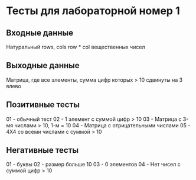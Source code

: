 # Тесты для лабораторной номер 1

## Входные данные
Натуральный rows, cols
row * col вещественных чисел

## Выходные данные
Матрица, где все элементы, сумма цифр которых > 10 сдвинуты на 3 влево

## Позитивные тесты
01 - обычный тест
02 - 1 элемент с суммой цифр > 10
03 - Матрица с 3-мя числами > 10, 1-м = 10
04 - Матрица с отрицательными числами
05 - 4X4 со всеми числами с суммой > 10


## Негативные тесты
01 - буквы
02 - размер больше 10
03 - 0 элементов
04 - Нет чисел с суммой цифр > 10
